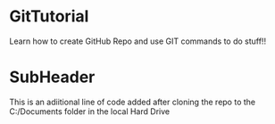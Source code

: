 # GitTutorial

Learn how to create GitHub Repo and use GIT commands to do stuff!!


# SubHeader

This is an adiitional line of code added after cloning the repo to the C:/Documents folder in the local Hard Drive